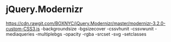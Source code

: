 # jQuery.Modernizr

https://cdn.rawgit.com/BOXNYC/jQuery.Modernizr/master/modernizr-3.2.0-custom-CSS3.js
-backgroundsize
-bgsizecover
-cssvhunit
-cssvwunit
-mediaqueries
-multiplebgs
-opacity
-rgba
-srcset
-svg
-setclasses
